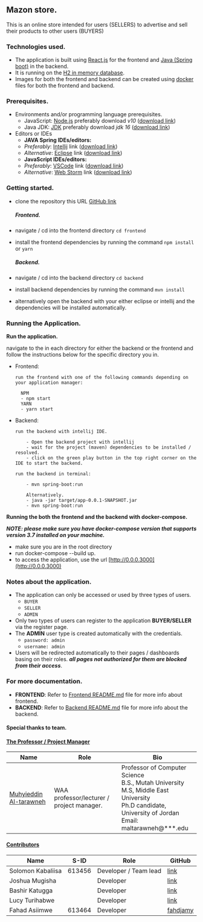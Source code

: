 ## Mazon store.

This is an online store intended for users (SELLERS) to advertise and sell their products to other users (BUYERS)

### Technologies used.

- The application is built using [React.js](https://reactjs.org/) for the frontend
  and [Java (Spring boot)](https://spring.io/projects/spring-boot) in the backend.
- It is running on the [H2 in memory database](https://www.h2database.com/html/main.html).
- Images for both the frontend and backend can be created using [docker](https://www.docker.com/) files for both the
  frontend and backend.

### Prerequisites.

- Environments and/or programming language prerequisites.
    - JavaScript: [Node.js](https://nodejs.org/en/) preferably download _v10_ ([download link](https://nodejs.org/en/))
    - Java JDK: [JDK](https://www.oracle.com/java/technologies/downloads/) preferably download _jdk
      16_ ([download link](https://www.oracle.com/java/technologies/downloads/))
- Editors or IDEs
    - **JAVA Spring IDEs/editors:**
    - _Preferably_: [Intellij](https://www.jetbrains.com/idea/download/)
      link ([download link](https://www.jetbrains.com/idea/))
    - _Alternative_: [Eclipse](https://www.eclipse.org/downloads/)
      link ([download link](https://www.eclipse.org/downloads/))
    - **JavaScript IDEs/editors:**
    - _Preferably_: [VSCode](https://code.visualstudio.com/) link ([download link](https://code.visualstudio.com))
    - _Alternative_: [Web Storm](https://www.jetbrains.com/webstorm/download/)
      link ([download link](https://www.jetbrains.com/webstorm/download/))

### Getting started.

- clone the repository this URL [GitHub link](https://github.com/FahdJamy/mazon-store)

  ##### Frontend.

- navigate / cd into the frontend directory `cd frontend`
- install the frontend dependencies by running the command `npm install` or `yarn`

  ##### Backend.

- navigate / cd into the backend directory `cd backend`
- install backend dependencies by running the command `mvn install`
- alternatively open the backend with your either eclipse or intellij and the dependencies will be installed
  automatically.

### Running the Application.

**Run the application.**

navigate to the in each directory for either the backend or the frontend and follow the instructions below for the
specific directory you in.

- Frontend:
    ````
    run the frontend with one of the following commands depending on your application manager:
  
      NPM
      - npm start
      YARN
      - yarn start
    ````

- Backend:
    ````
    run the backend with intellij IDE.
  
        - Open the backend project with intellij
        - wait for the project (maven) dependencies to be installed / resolved.
        - click on the green play button in the top right corner on the IDE to start the backend.
  
    run the backend in terminal:
  
        - mvn spring-boot:run
  
        Alternatively.
        - java -jar target/app-0.0.1-SNAPSHOT.jar
        - mvn spring-boot:run
    ````

**Running the both the frontend and the backend with docker-compose.**

_**NOTE: please make sure you have docker-compose version that supports version 3.7 installed on your machine.**_

- make sure you are in the root directory
- run docker-compose --build up.
- to access the application, use the url [http://0.0.0.3000](http://0.0.0.3000)

### Notes about the application.

- The application can only be accessed or used by three types of users.
    - `BUYER`
    - `SELLER`
    - `ADMIN`
- Only two types of users can register to the application **BUYER/SELLER** via the register page.
- The **ADMIN** user type is created automatically with the credentials.
    - `password: admin`
    - `username: admin`
- Users will be redirected automatically to their pages / dashboards basing on their roles. _**all pages not authorized
  for them are blocked from their access**_.

### For more documentation.

- **FRONTEND**: Refer to [Frontend README.md](./frontend/README.md) file for more info about frontend.
- **BACKEND**: Refer to [Backend README.md](./backend/README.md) file for more info about the backend.


#### Special thanks to team.

<h4 align="left">
<ins>
The Professor / Project Manager
</ins>
</h4>

| Name                    | Role                                                                      | Bio                                                                                                                                                               |
|-----------------------|------------------------------------------------------------------------|-------------------------------------------------------------------------------------------------------------------------------------------------------------------|
| [Muhyieddin Al-tarawneh](https://github.com/muhyidean/)  |  WAA professor/lecturer / project manager.| Professor of Computer Science<br/> B.S., Mutah University<br/>M.S, Middle East University<br/>Ph.D candidate, University of Jordan<br/>Email: maltarawneh@***.edu |

<h4 align="left">
<ins>
Contributors
</ins>
</h4>

| Name              | S-ID   | Role                  | GitHub                               |
|-------------------|--------|-----------------------|--------------------------------------|
| Solomon Kabaliisa | 613456 | Developer / Team lead | [link](https://github.com/kabaliisa) |
| Joshua Mugisha    |        | Developer             | [link](https://github.com/joshNic)   |
| Bashir Katugga    |        | Developer             | [link](https://github.com/bashirkatugga)|
| Lucy Turihabwe    |        | Developer  | [link](https://github.com/lturihabwe)|
| Fahad Asiimwe     | 613464 | Developer  | [fahdjamy](https://github.com/fahdjamy)|

